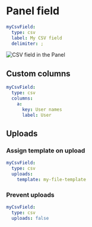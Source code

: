# Panel field

```yml
myCsvField:
  type: csv
  label: My CSV field
  delimiter: ;
```

![CSV field in the Panel](/csv-field.png)

## Custom columns

```yml
myCsvField:
  type: csv
  columns:
    a:
      key: User names
      label: User
```

## Uploads

### Assign template on upload

```yml
myCsvField:
  type: csv
  uploads:
    template: my-file-template
```

### Prevent uploads

```yml
myCsvField:
  type: csv
  uploads: false
```
